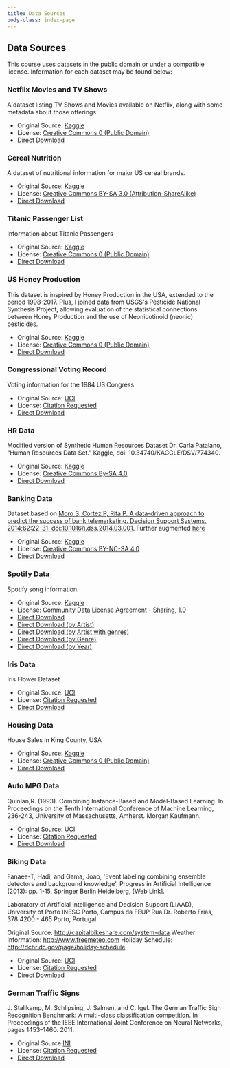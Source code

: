 ```yaml
---
title: Data Sources
body-class: index-page
---
```


## Data Sources

This course uses datasets in the public domain or under a compatible license. Information for each dataset may be found below:

### Netflix Movies and TV Shows

A dataset listing TV Shows and Movies available on Netflix, along with some metadata about those offerings.

* Original Source: [Kaggle](https://www.kaggle.com/shivamb/netflix-shows)
* License: [Creative Commons 0 (Public Domain)](https://creativecommons.org/publicdomain/zero/1.0/)
* [Direct Download](https://raw.githubusercontent.com/byui-cse/cse450-course/master/data/netflix_titles.csv)

### Cereal Nutrition

A dataset of nutritional information for major US cereal brands.

* Original Source: [Kaggle](https://www.kaggle.com/crawford/80-cereals)
* License: [Creative Commons BY-SA 3.0 (Attribution-ShareAlike)](https://creativecommons.org/licenses/by-sa/3.0/)
* [Direct Download](https://raw.githubusercontent.com/byui-cse/cse450-course/master/data/cereal.csv)

### Titanic Passenger List

Information about Titanic Passengers

* Original Source: [Kaggle](https://www.kaggle.com/c/titanic/overview)
* License: [Creative Commons 0 (Public Domain)](https://creativecommons.org/publicdomain/zero/1.0/)
* [Direct Download](https://raw.githubusercontent.com/byui-cse/cse450-course/master/data/titanic.csv)

### US Honey Production

This dataset is inspired by Honey Production in the USA, extended to the period 1998-2017. Plus, I joined data from USGS's Pesticide National Synthesis Project, allowing evaluation of the statistical connections between Honey Production and the use of Neonicotinoid (neonic) pesticides.

* Original Source: [Kaggle](https://www.kaggle.com/kevinzmith/honey-with-neonic-pesticide)
* License: [Creative Commons 0 (Public Domain)](https://creativecommons.org/publicdomain/zero/1.0/)
* [Direct Download](https://raw.githubusercontent.com/byui-cse/cse450-course/master/data/honey.csv)

### Congressional Voting Record

Voting information for the 1984 US Congress

* Original Source: [UCI](https://archive.ics.uci.edu/ml/datasets/Congressional+Voting+Records)
* License: [Citation Requested](https://archive.ics.uci.edu/ml/citation_policy.html)
* [Direct Download](https://raw.githubusercontent.com/byui-cse/cse450-course/master/data/house-votes-84.csv)

### HR Data

Modified version of Synthetic Human Resources Dataset
Dr. Carla Patalano, “Human Resources Data Set.” Kaggle, doi: 10.34740/KAGGLE/DSV/774340.

* Original Source: [Kaggle](https://www.kaggle.com/rhuebner/human-resources-data-set)
* License: [Creative Commons By-SA 4.0](https://creativecommons.org/licenses/by-sa/4.0/)
* [Direct Download](https://raw.githubusercontent.com/byui-cse/cse450-course/master/data/hr.csv)

### Banking Data

Dataset based on [Moro S, Cortez P, Rita P. A data-driven approach to predict the success of bank telemarketing. Decision Support Systems. 2014;62:22-31. doi:10.1016/j.dss.2014.03.001](https://www.sciencedirect.com/science/article/abs/pii/S016792361400061X). Further augmented [here](https://www.kaggle.com/volodymyrgavrysh/bank-marketing-campaigns-dataset)

* Original Source: [Kaggle](https://www.kaggle.com/volodymyrgavrysh/bank-marketing-campaigns-dataset)
* License: [Creative Commons BY-NC-SA 4.0](https://creativecommons.org/licenses/by-nc-sa/4.0/)
* [Direct Download](https://raw.githubusercontent.com/byui-cse/cse450-course/master/data/bank.csv)

### Spotify Data

Spotify song information.

* Original Source: [Kaggle](https://www.kaggle.com/yamaerenay/spotify-dataset-19212020-160k-tracks)
* License: [Community Data License Agreement - Sharing, 1.0](https://cdla.io/sharing-1-0/)
* [Direct Download](https://raw.githubusercontent.com/byui-cse/cse450-course/master/data/spotify/data.csv)
* [Direct Download (by Artist)](https://raw.githubusercontent.com/byui-cse/cse450-course/master/data/spotify/data_by_artist.csv)
* [Direct Download (by Artist with genres)](https://raw.githubusercontent.com/byui-cse/cse450-course/master/data/spotify/data_by_artist_w_genres.csv)
* [Direct Download (by Genre)](https://raw.githubusercontent.com/byui-cse/cse450-course/master/data/spotify/data_by_genres.csv)
* [Direct Download (by Year)](https://raw.githubusercontent.com/byui-cse/cse450-course/master/data/spotify/data_by_year.csv)

### Iris Data

Iris Flower Dataset

* Original Source: [UCI](https://archive.ics.uci.edu/ml/datasets/iris)
* License: [Citation Requested](https://archive.ics.uci.edu/ml/citation_policy.html)
* [Direct Download](https://raw.githubusercontent.com/byui-cse/cse450-course/master/data/iris.csv)

### Housing Data

House Sales in King County, USA

* Original Source: [Kaggle](https://www.kaggle.com/harlfoxem/housesalesprediction)
* License: [Creative Commons 0 (Public Domain)](https://creativecommons.org/publicdomain/zero/1.0/)
* [Direct Download](https://raw.githubusercontent.com/byui-cse/cse450-course/master/data/housing.csv)

### Auto MPG Data

Quinlan,R. (1993). Combining Instance-Based and Model-Based Learning. In Proceedings on the Tenth International Conference of Machine Learning, 236-243, University of Massachusetts, Amherst. Morgan Kaufmann. 

* Original Source: [UCI](https://archive.ics.uci.edu/ml/datasets/auto+mpg)
* License: [Citation Requested](https://archive.ics.uci.edu/ml/citation_policy.html)
* [Direct Download](https://raw.githubusercontent.com/byui-cse/cse450-course/master/data/mpg.csv)

### Biking Data

Fanaee-T, Hadi, and Gama, Joao, 'Event labeling combining ensemble detectors and background knowledge', Progress in Artificial Intelligence (2013): pp. 1-15, Springer Berlin Heidelberg, [Web Link]. 

Laboratory of Artificial Intelligence and Decision Support (LIAAD), University of Porto 
INESC Porto, Campus da FEUP 
Rua Dr. Roberto Frias, 378 
4200 - 465 Porto, Portugal 

Original Source: http://capitalbikeshare.com/system-data 
Weather Information: http://www.freemeteo.com 
Holiday Schedule: http://dchr.dc.gov/page/holiday-schedule

* Original Source: [UCI](https://archive.ics.uci.edu/ml/datasets/bike+sharing+dataset)
* License: [Citation Requested](https://archive.ics.uci.edu/ml/citation_policy.html)
* [Direct Download](https://raw.githubusercontent.com/byui-cse/cse450-course/master/data/bikes.csv)


### German Traffic Signs

J. Stallkamp, M. Schlipsing, J. Salmen, and C. Igel. The German Traffic Sign Recognition Benchmark: A multi-class classification competition. In Proceedings of the IEEE International Joint Conference on Neural Networks, pages 1453–1460. 2011. 

* Original Source [INI](http://benchmark.ini.rub.de/index.php?section=gtsrb&subsection=news)
* License: [Citation Requested](http://benchmark.ini.rub.de/index.php?section=gtsrb&subsection=dataset#Citation)
* [Direct Download]()